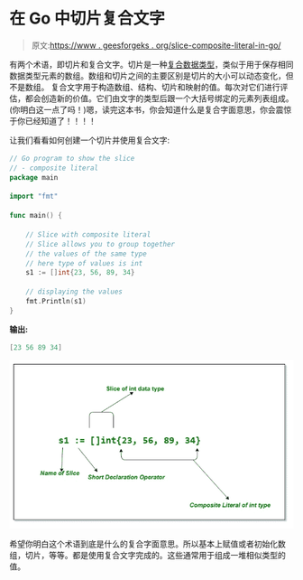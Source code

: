 # 在 Go 中切片复合文字

> 原文:[https://www . geesforgeks . org/slice-composite-literal-in-go/](https://www.geeksforgeeks.org/slice-composite-literal-in-go/)

有两个术语，即切片和复合文字。切片是一种[复合数据类型](https://en.wikipedia.org/wiki/Composite_data_type)，类似于用于保存相同数据类型元素的数组。数组和切片之间的主要区别是切片的大小可以动态变化，但不是数组。
复合文字用于构造数组、结构、切片和映射的值。每次对它们进行评估，都会创造新的价值。它们由文字的类型后跟一个大括号绑定的元素列表组成。(你明白这一点了吗！)嗯，读完这本书，你会知道什么是复合字面意思，你会震惊于你已经知道了！！！！

让我们看看如何创建一个切片并使用复合文字:

```go
// Go program to show the slice 
// - composite literal
package main

import "fmt"

func main() {

    // Slice with composite literal
    // Slice allows you to group together
    // the values of the same type 
    // here type of values is int
    s1 := []int{23, 56, 89, 34}

    // displaying the values
    fmt.Println(s1)
}
```

**输出:**

```go
[23 56 89 34]

```

[![slice-composite-literal](img/85d94e3dcf51e1e1ce6ff6d0dbeef43d.png)](https://media.geeksforgeeks.org/wp-content/uploads/20190702155608/slice-composite-literal.jpg)

希望你明白这个术语到底是什么的复合字面意思。所以基本上赋值或者初始化数组，切片，等等。都是使用复合文字完成的。这些通常用于组成一堆相似类型的值。